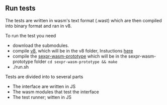 ## Run tests
The tests are written in wasm's text format (.wast) which are then compiled into binary format and ran in v8.

To run the test you need
* download the submodules.
* compile [v8](https://github.com/v8/v8), which will be in the v8 folder, Instuctions [here](https://github.com/v8/v8/wiki/Building-with-Gyp)
* compile the [sexpr-wasm-prototype](https://github.com/WebAssembly/sexpr-wasm-prototype) which will be in the sexpr-wasm-prototype folder
  `cd sexpr-wasm-prototype && make`
* ./run.sh

Tests are divided into to several parts
* The interface are written in JS
* The wasm modules that test the interface
* The test runner; witten in JS
